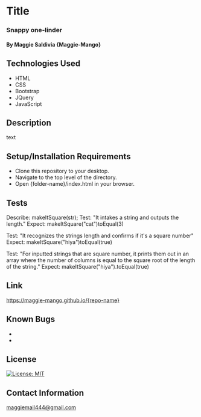 # Title

### Snappy one-linder

#### By Maggie Saldivia **{Maggie-Mango}**

## Technologies Used
* HTML
* CSS
* Bootstrap
* JQuery
* JavaScript


## Description

text

## Setup/Installation Requirements

* Clone this repository to your desktop.
* Navigate to the top level of the directory.
* Open {folder-name}/index.html in your browser.

## Tests

Describe: makeItSquare(str);
Test: "It intakes a string and outputs the length."
Expect: makeItSquare("cat")toEqual(3)

Test: "It recognizes the strings length and confirms if it's a square number"
Expect: makeItSquare("hiya")toEqual(true)

Test: "For inputted strings that are square number, it prints them out in an array where the number of columns is equal to the square root of the length of the string."
Expect: makeItSquare("hiya").toEqual(true)

## Link

https://maggie-mango.github.io/{repo-name}

## Known Bugs

* 
* 

## License

[![License: MIT](https://img.shields.io/badge/License-MIT-yellow.svg)](https://opensource.org/licenses/MIT)

## Contact Information

maggiemail444@gmail.com